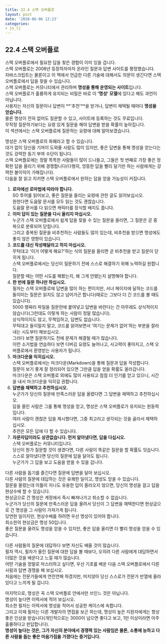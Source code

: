 ```yaml
---
title: 22.4 스택 오버플로
layout: post
date: '2020-06-06 12:23'
categories:
- js_lj
---
```


## 22.4 스택 오버플로

스택 오버플로에서 필요한 답을 찾은 경험이 이미 있을 겁니다.  
스택 오버플로는 2008년 등장하자마자 온라인 질문과 답변 사이트를 평정했습니다.  
자바스크립트는 물론이고 이 책에서 언급한 다른 기술에 대해서도 의문이 생긴다면 스택 오버플로에서
답을 찾을 수 있습니다.  
스택 오버플로는 커뮤니티에서 관리하며 **명성을 통해 운영되는 사이트**입니다.  
스택 오버플로가 훌륭하게 유지되는 비밀은 바로 이 **'명성' 모델**에 있다고 해도 과언이 아닙니다.  
사용자는 자신의 질문이나 답변이 **'추천'**을 받거나, 답변이 채택될 때마다 **명성을 얻습니다.**  
물론 명성이 전혀 없어도 질문할 수 있고, 사이트에 등록하는 것도 무료입니다.  
무작정 질문하기보다는 요령 있게 질문을 해야 답변을 받을 확률이 높아집니다.  
이 섹션에서는 스택 오버플로에 질문하는 요령에 대해 알아보겠습니다. 

명성은 스택 오버플로의 화폐라고 할 수 있습니다.  
대가 없이 당신을 기꺼이 도와줄 사람도 많이 있지만, 좋은 답변을 통해 명성을 얻는다는 것도 강력한 
동기 부여 수단이 됩니다.  
스택 오버플로에는 정말 똑똑한 사람들이 많이 드나들고, 그들은 첫 번째로 가장 좋은 정확한 답을 올리기 위해 
경쟁합니다(다행히, 엉뚱한 답을 빨리 달기만 하는 사람에게는 강력한 불이익이 가해집니다).  
다음을 잘 읽고 지키면 스택 오버플로에서 원하는 답을 얻을 가능성이 커집니다.

1. **로마에선 로마법에 따라야 합니다.**  
   SO 투어를 읽어보고, 좋은 질문을 올리는 요령에 관한 글도 읽어보십시오.  
   원한다면 도움말 문서를 모두 읽는 것도 괜찮습니다.  
   도움말 문서를 다 읽으면 캐릭터를 장식할 배지도 줍니다.
2. **이미 답이 있는 질문을 다시 올리지 마십시오.**  
   누군가 스택 오버플로에서 쉽게 답을 찾을 수 있는 질문을 올리면, 그 질문은 곧 중복으로 분류되어 닫힙니다.   
   그리고 중복된 질문을 비추천하는 사람들도 많이 있는데, 비추천을 받으면 명성에도 좋지 않은 영향이 있습니다.
3. **코드를 대신 작성해달라고 하지 마십시오.**  
   무턱대고 '이거 어떻게 해요?'하는 식의 질문을 올리면 곧 비추천을 받고 질문이 닫히게 됩니다.  
   스택 오버플로에서는 당신이 질문하기 전에 스스로 해결하기 위해 노력하길 원합니다.  
   질문할 때는 어떤 시도를 해봤는지, 왜 그게 안됐는지 설명해야 합니다.
4. **한 번에 질문 하나만 하십시오.**  
   필자는 스택 오버플로에 답변을 많이 하는 편이지만, 서너 페이지에 달하는 코드를 들이미는 질문은 
   읽지도 않고 넘어가곤 합니다(때로는 그보다 더 긴 코드를 볼 때도 있습니다).  
   5000 행짜리 파일을 질문란에 붙여넣고 답변을 바란다는 건 아무래도 상식적이지 않습니다(그런데도 이렇게 하는 사람이 정말 많습니다).  
   상식적이지도 않고, 무책임하고, 답변도 없습니다.  
   무턱대고 들이밀지 말고, 코드를 읽어보면서 '여기는 문제가 없어'하는 부분을 잘라내는 시도부터 해보십시오.  
   그러다 보면 질문하기도 전에 문제가 해결될 때가 많습니다.  
   이런 소거법을 연습하다 보면 디버깅 요령도 늘어나고, 사고력이 좋아지고, 스택 오버플로에서 환영받는 사용자가 됩니다.
5. **마크다운을 익히십시오.**  
   스택 오버플로에서는 마크다운(Markdown)을 통해 질문과 답을 작성합니다.  
   질문이 보기 좋게 잘 정리되어 있으면 그만큼 답을 얻을 확률도 올라갑니다.  
   마크다운은 스택 오버플로 외에도 많이 사용되고 점점 더 인기를 얻고 있으니, 시간을 내서 마크다운을 익히길 권합니다.
6. **답변을 채택하고 추천하십시오.**  
   누군가가 당신의 질문에 만족스러운 답을 올렸다면 그 답변을 채택하고 추천하십시오.  
   답을 올린 사람은 그를 통해 명성을 얻고, 명성은 스택 오버플로가 유지되는 원동력입니다.  
   여러 사람이 괜찮은 답을 제시했다면, 그중 최고라고 생각되는 것을 골라서 채택하십시오.  
   추천은 모든 답에 다 할 수 있습니다.
7. **자문자답이라도 상관없습니다. 먼저 알아냈다면, 답을 다십시오.**  
   스택 오버플로는 커뮤니티입니다.  
   당신이 뭔가 질문할 것이 생겼다면, 다른 사람이 똑같은 질문을 할 확률도 잇습니다.  
   스스로 알아냈다면 당신의 질문에 답을 달아도 됩니다.  
   누군가가 그 답을 보고 도움을 받을 수 있을 겁니다.

다른 사람을 돕기를 즐긴다면 질문에 답변을 달아 보십시오.  
다른 사람의 질문에 대답하는 것은 유쾌한 일이고, 명성도 얻을 수 있습니다.  
질문을 올렸는데 이틀이 지나도 유용한 답이 올라오지 않으면, 당신의 명성을 걸고 답을 현상수배 할 수 있습니다.  
현상금으로 건 명성은 계정에서 즉시 빠져나가고 취소할 수 없습니다.  
누군가가 당신의 질문에 만족스러운 답을 올려서 당신이 그 답변을 채택한다면 현상금으로 건 명성을 그 사람이 가져가게 됩니다.  
당연한 일이지만, 현상수배를 하려면 우선 명성이 있어야 합니다.  
최소한의 현상금은 명성 50입니다.  
좋은 질문을 올려도 명성을 얻을 수 있지만, 좋은 답을 올리면 더 빨리 명성을 얻을 수 있습니다.  

다른 사람들의 질문에 대답하다 보면 자신도 배울 것이 많습니다.  
필자 역시, 필자가 올린 질문에 대한 답을 볼 때보다, 오히려 다른 사람에게 대답하면서 더많은 것을 배운다고 느낄 때가 많습니다.  
어떤 기술을 정말로 마스터하고 싶다면, 우선 기초를 배운 다음 스택 오버플로에서 다른 사람과 답변 경쟁을 해 보십시오.  
처음에는 전문가들에게 연전연패 하겠지만, 머지않아 당신 스스로가 전문가 반열에 올라 있다고 느끼게 될 겁니다.  

마지막으로, 명성은 꼭 스택 오버플로 안에서만 쓰인느 것은 아닙니다.  
명성이 높다면 이력서에 적어 보십시오.  
최소한 필자는 이력서에 명성을 적어서 성공한 케이스에 속합니다.  
그리고 이제 필자는 다른 개발자의 면접을 보곤 하는데, 명성이 높은 지원자에게는 항상 좋은 인상을 
받습니다(개인적으로는 3000이 넘으면 좋다고 보고, 1만 이상이라면 아주 훌륭하다고 판답합니다).  
**명성이 높다는 것은, 그가 자신의 분야에서 경쟁력 있는 사람임은 물론, 소통에 능하고 다른 사람을 
돕는 좋은 마음가짐을 가졌다는 증거입니다.**
